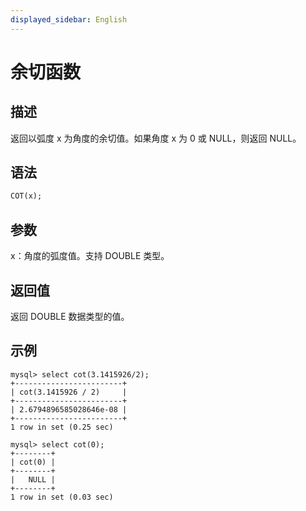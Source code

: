 ```yaml
---
displayed_sidebar: English
---
```


# 余切函数

## 描述

返回以弧度 x 为角度的余切值。如果角度 x 为 0 或 NULL，则返回 NULL。

## **语法**

```SQL
COT(x);
```

## **参数**

x：角度的弧度值。支持 DOUBLE 类型。

## **返回值**

返回 DOUBLE 数据类型的值。

## **示例**

```Plaintext
mysql> select cot(3.1415926/2);
+------------------------+
| cot(3.1415926 / 2)     |
+------------------------+
| 2.6794896585028646e-08 |
+------------------------+
1 row in set (0.25 sec)

mysql> select cot(0);
+--------+
| cot(0) |
+--------+
|   NULL |
+--------+
1 row in set (0.03 sec)
```
